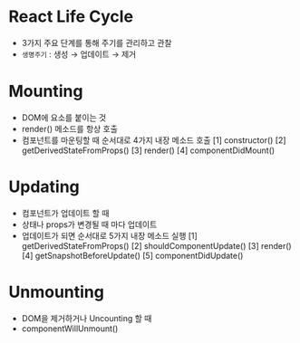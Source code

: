 # React Life Cycle
- 3가지 주요 단계를 통해 주기를 관리하고 관찰
- `생명주기` : 생성 → 업데이트 → 제거

# Mounting
- DOM에 요소를 붙이는 것
- render() 메소드를 항상 호출
- 컴포넌트를 마운팅할 때 순서대로 4가지 내장 메소드 호출
[1] constructor()
[2] getDerivedStateFromProps()
[3] render()
[4] componentDidMount()

# Updating
- 컴포넌트가 업데이트 할 때
- 상태나 props가 변경될 때 마다 업데이트
- 업데이트가 되면 순서대로 5가지 내장 메소드 실행
[1] getDerivedStateFromProps()
[2] shouldComponentUpdate()
[3] render()
[4] getSnapshotBeforeUpdate()
[5] componentDidUpdate()

# Unmounting
- DOM을 제거하거나 Uncounting 할 때 
- componentWillUnmount()